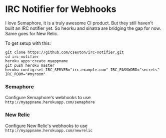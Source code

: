 # IRC Notifier for Webhooks

I love Semaphore, it is a truly awesome CI product. But they still haven't built an IRC notifier yet. So heorku and sinatra are bridging the gap for now. Same goes for New Relic.

To get setup with this:

    git clone https://github.com/csexton/irc-notifier.git
    cd irc-notifier
    heroku apps:create myappname
    git push heroku master
    heroku config:set IRC_SERVER="irc.example.com" IRC_PASSWORD="secrets" IRC_ROOM="#myroom"

### Semaphore

Configure Semaphore's webhooks to use `http://myappname.herokuapp.com/semaphore`

### New Relic

Configure New Relic's webhooks to use `http://myappname.herokuapp.com/newrelic`
